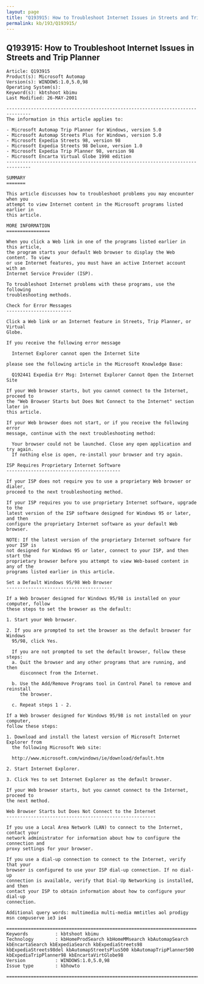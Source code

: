 ```yaml
---
layout: page
title: "Q193915: How to Troubleshoot Internet Issues in Streets and Trip Planner"
permalink: kb/193/Q193915/
---
```


## Q193915: How to Troubleshoot Internet Issues in Streets and Trip Planner

	Article: Q193915
	Product(s): Microsoft Automap
	Version(s): WINDOWS:1.0,5.0,98
	Operating System(s): 
	Keyword(s): kbtshoot kbimu
	Last Modified: 26-MAY-2001
	
	-------------------------------------------------------------------------------
	The information in this article applies to:
	
	- Microsoft Automap Trip Planner for Windows, version 5.0 
	- Microsoft Automap Streets Plus for Windows, version 5.0 
	- Microsoft Expedia Streets 98, version 98 
	- Microsoft Expedia Streets 98 Deluxe, version 1.0 
	- Microsoft Expedia Trip Planner 98, version 98 
	- Microsoft Encarta Virtual Globe 1998 edition 
	-------------------------------------------------------------------------------
	
	SUMMARY
	=======
	
	This article discusses how to troubleshoot problems you may encounter when you
	attempt to view Internet content in the Microsoft programs listed earlier in
	this article.
	
	MORE INFORMATION
	================
	
	When you click a Web link in one of the programs listed earlier in this article,
	the program starts your default Web browser to display the Web content. To view
	or use Internet features, you must have an active Internet account with an
	Internet Service Provider (ISP).
	
	To troubleshoot Internet problems with these programs, use the following
	troubleshooting methods.
	
	Check for Error Messages
	------------------------
	
	Click a Web link or an Internet feature in Streets, Trip Planner, or Virtual
	Globe.
	
	If you receive the following error message
	
	  Internet Explorer cannot open the Internet Site
	
	please see the following article in the Microsoft Knowledge Base:
	
	  Q192441 Expedia Err Msg: Internet Explorer Cannot Open the Internet Site
	
	If your Web browser starts, but you cannot connect to the Internet, proceed to
	the "Web Browser Starts but Does Not Connect to the Internet" section later in
	this article.
	
	If your Web browser does not start, or if you receive the following error
	message, continue with the next troubleshooting method:
	
	  Your browser could not be launched. Close any open application and try again.
	  If nothing else is open, re-install your browser and try again.
	
	ISP Requires Proprietary Internet Software
	------------------------------------------
	
	If your ISP does not require you to use a proprietary Web browser or dialer,
	proceed to the next troubleshooting method.
	
	If your ISP requires you to use proprietary Internet software, upgrade to the
	latest version of the ISP software designed for Windows 95 or later, and then
	configure the proprietary Internet software as your default Web browser.
	
	NOTE: If the latest version of the proprietary Internet software for your ISP is
	not designed for Windows 95 or later, connect to your ISP, and then start the
	proprietary browser before you attempt to view Web-based content in any of the
	programs listed earlier in this article.
	
	Set a Default Windows 95/98 Web Browser
	---------------------------------------
	
	If a Web browser designed for Windows 95/98 is installed on your computer, follow
	these steps to set the browser as the default:
	
	1. Start your Web browser.
	
	2. If you are prompted to set the browser as the default browser for Windows
	  95/98, click Yes.
	
	  If you are not prompted to set the default browser, follow these steps:
	  a. Quit the browser and any other programs that are running, and then
	     disconnect from the Internet.
	
	  b. Use the Add/Remove Programs tool in Control Panel to remove and reinstall
	     the browser.
	
	  c. Repeat steps 1 - 2.
	
	If a Web browser designed for Windows 95/98 is not installed on your computer,
	follow these steps:
	
	1. Download and install the latest version of Microsoft Internet Explorer from
	  the following Microsoft Web site:
	
	  http://www.microsoft.com/windows/ie/download/default.htm
	
	2. Start Internet Explorer.
	
	3. Click Yes to set Internet Explorer as the default browser.
	
	If your Web browser starts, but you cannot connect to the Internet, proceed to
	the next method.
	
	Web Browser Starts but Does Not Connect to the Internet
	-------------------------------------------------------
	
	If you use a Local Area Network (LAN) to connect to the Internet, contact your
	network administrator for information about how to configure the connection and
	proxy settings for your browser.
	
	If you use a dial-up connection to connect to the Internet, verify that your
	browser is configured to use your ISP dial-up connection. If no dial-up
	connection is available, verify that Dial-Up Networking is installed, and then
	contact your ISP to obtain information about how to configure your dial-up
	connection.
	
	Additional query words: multimedia multi-media mmtitles aol prodigy msn compuserve ie3 ie4
	
	======================================================================
	Keywords          : kbtshoot kbimu 
	Technology        : kbHomeProdSearch kbHomeMMsearch kbAutomapSearch kbEncartaSearch kbExpediaSearch kbExpediaStreets98 kbExpediaStreets98del kbAutomapStreetsPlus500 kbAutomapTripPlanner500 kbExpediaTripPlanner98 kbEncartaVirtGlobe98
	Version           : WINDOWS:1.0,5.0,98
	Issue type        : kbhowto
	
	=============================================================================
	
